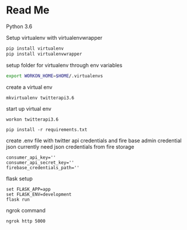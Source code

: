 # Read Me

Python 3.6

Setup virtualenv with virtualenvwrapper

```bash
pip install virtualenv
pip install virtualenvwrapper
```

setup folder for virtualenv through env variables

```bash
export WORKON_HOME=$HOME/.virtualenvs
```

create a virtual env

```bash
mkvirtualenv twitterapi3.6
```

start up virtual env

```#bash
workon twitterapi3.6
```

```#python
pip install -r requirements.txt
```

create .env file with twitter api credentials and fire base admin credential json
currently need json credentials from fire storage

```#bash
consumer_api_key=''
consumer_api_secret_key=''
firebase_credentials_path=''
```

flask setup

```#bash
set FLASK_APP=app
set FLASK_ENV=development
flask run
```

ngrok command

```#bash
ngrok http 5000
```
